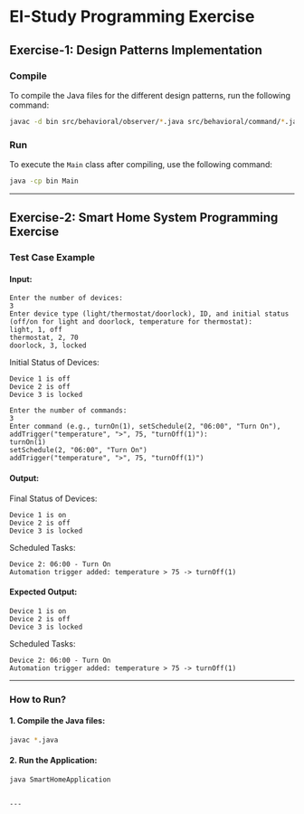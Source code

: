 # EI-Study Programming Exercise

## Exercise-1: Design Patterns Implementation

### Compile
To compile the Java files for the different design patterns, run the following command:

```bash
javac -d bin src/behavioral/observer/*.java src/behavioral/command/*.java src/creational/singleton/*.java src/creational/factory/*.java src/structural/adapter/*.java src/structural/composite/*.java src/Main.java
```



### Run
To execute the `Main` class after compiling, use the following command:

```bash
java -cp bin Main
```

---

## Exercise-2: Smart Home System Programming Exercise

### Test Case Example

#### **Input:**

```text
Enter the number of devices:
3
Enter device type (light/thermostat/doorlock), ID, and initial status (off/on for light and doorlock, temperature for thermostat):
light, 1, off
thermostat, 2, 70
doorlock, 3, locked
```

Initial Status of Devices:
```text
Device 1 is off
Device 2 is off
Device 3 is locked
```

```text
Enter the number of commands:
3
Enter command (e.g., turnOn(1), setSchedule(2, "06:00", "Turn On"), addTrigger("temperature", ">", 75, "turnOff(1)"):
turnOn(1)
setSchedule(2, "06:00", "Turn On")
addTrigger("temperature", ">", 75, "turnOff(1)")
```

#### **Output:**

Final Status of Devices:
```text
Device 1 is on
Device 2 is off
Device 3 is locked
```

Scheduled Tasks:
```text
Device 2: 06:00 - Turn On
Automation trigger added: temperature > 75 -> turnOff(1)
```

#### **Expected Output:**

```text
Device 1 is on
Device 2 is off
Device 3 is locked
```

Scheduled Tasks:
```text
Device 2: 06:00 - Turn On
Automation trigger added: temperature > 75 -> turnOff(1)
```

---

### How to Run?

#### 1. **Compile the Java files:**

```bash
javac *.java
```

#### 2. **Run the Application:**

```bash
java SmartHomeApplication
```
```

---

